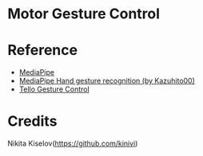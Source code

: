 # Motor Gesture Control

# Reference
* [MediaPipe](https://github.com/google/mediapipe)
* [MediaPipe Hand gesture recognition (by Kazuhito00)](https://github.com/Kazuhito00/hand-gesture-recognition-using-mediapipe)
* [Tello Gesture Control](https://github.com/kinivi/tello-gesture-control)

# Credits
Nikita Kiselov(https://github.com/kinivi)